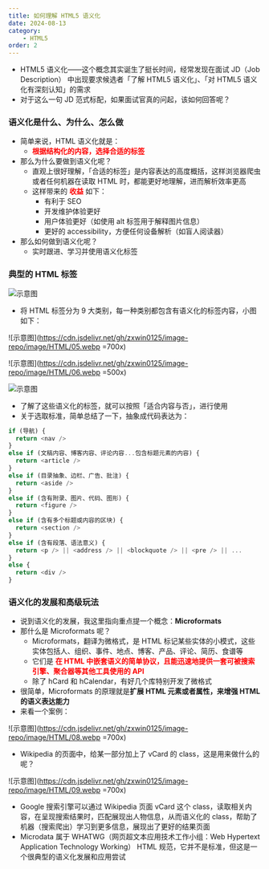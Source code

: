 ```yaml
---
title: 如何理解 HTML5 语义化
date: 2024-08-13
category:
	- HTML5
order: 2
---
```


- HTML5 语义化——这个概念其实诞生了挺长时间，经常发现在面试 JD（Job Description） 中出现要求候选者「了解 HTML5 语义化」、「对 HTML5 语义化有深刻认知」的需求
- 对于这么一句 JD 范式标配，如果面试官真的问起，该如何回答呢？

### 语义化是什么、为什么、怎么做

- 简单来说，HTML 语义化就是：
  - **<font color=red>根据结构化的内容，选择合适的标签</font>**
- 那么为什么要做到语义化呢？
  - 直观上很好理解，「合适的标签」是内容表达的高度概括，这样浏览器爬虫或者任何机器在读取 HTML 时，都能更好地理解，进而解析效率更高
  - 这样带来的 **<font color=red>收益</font>** 如下：
    - 有利于 SEO
    - 开发维护体验更好
    - 用户体验更好（如使用 alt 标签用于解释图片信息）
    - 更好的 accessibility，方便任何设备解析（如盲人阅读器）
- 那么如何做到语义化呢？
  - 实时跟进、学习并使用语义化标签

### 典型的 HTML 标签

![示意图](https://cdn.jsdelivr.net/gh/zxwin0125/image-repo/image/HTML/04.webp)

- 将 HTML 标签分为 9 大类别，每一种类别都包含有语义化的标签内容，小图如下：

![示意图](https://cdn.jsdelivr.net/gh/zxwin0125/image-repo/image/HTML/05.webp =700x)

![示意图](https://cdn.jsdelivr.net/gh/zxwin0125/image-repo/image/HTML/06.webp =500x)

![示意图](https://cdn.jsdelivr.net/gh/zxwin0125/image-repo/image/HTML/07.webp)

- 了解了这些语义化的标签，就可以按照「适合内容与否」，进行使用
- 关于选取标准，简单总结了一下，抽象成代码表达为：

```javascript
if (导航) {
  return <nav />
}
else if (文稿内容、博客内容、评论内容...包含标题元素的内容) {
  return <article />
}
else if (目录抽象、边栏、广告、批注) {
  return <aside />
}
else if (含有附录、图片、代码、图形) {
  return <figure />
}
else if (含有多个标题或内容的区块) {
  return <section />
}
else if (含有段落、语法意义) {
  return <p /> || <address /> || <blockquote /> || <pre /> || ...
}
else {
  return <div />
}
```

### 语义化的发展和高级玩法

- 说到语义化的发展，我这里指向重点提一个概念：**Microformats**
- 那什么是 Microformats 呢？
  - Microformats，翻译为微格式，是 HTML 标记某些实体的小模式，这些实体包括人、组织、事件、地点、博客、产品、评论、简历、食谱等
  - 它们是 **<font color=red>在 HTML 中嵌套语义的简单协议，且能迅速地提供一套可被搜索引擎、聚合器等其他工具使用的 API</font>**
  - 除了 hCard 和 hCalendar，有好几个库特别开发了微格式
- 很简单，Microformats 的原理就是**扩展 HTML 元素或者属性，来增强 HTML 的语义表达能力**
- 来看一个案例：

![示意图](https://cdn.jsdelivr.net/gh/zxwin0125/image-repo/image/HTML/08.webp =700x)

- Wikipedia 的页面中，给某一部分加上了 vCard 的 class，这是用来做什么的呢？

![示意图](https://cdn.jsdelivr.net/gh/zxwin0125/image-repo/image/HTML/09.webp =700x)

- Google 搜索引擎可以通过 Wikipedia 页面 vCard 这个 class，读取相关内容，在呈现搜索结果时，匹配展现出人物信息，从而语义化的 class，帮助了机器（搜索爬出）学习到更多信息，展现出了更好的结果页面
- Microdata 属于 WHATWG（网页超文本应用技术工作小组：Web Hypertext Application Technology Working） HTML 规范，它并不是标准，但这是一个很典型的语义化发展和应用尝试
